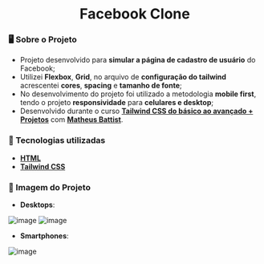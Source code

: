 <div align = "center">
    <h1>Facebook Clone</h1>
</div>

### 🖥 Sobre o Projeto

- Projeto desenvolvido para **simular a página de cadastro de usuário** do Facebook;
- Utilizei **Flexbox**, **Grid**, no arquivo de **configuração do tailwind** acrescentei **cores**, **spacing** e **tamanho de fonte**;
- No desenvolvimento do projeto foi utilizado a metodologia **mobile first**, tendo o projeto **responsividade** para **celulares e desktop**;
- Desenvolvido durante o curso [**Tailwind CSS do básico ao avançado + Projetos**](https://www.udemy.com/course/tailwind-css-do-basico-ao-avancado-com-projetos/) com [**Matheus Battist**](https://github.com/matheusbattisti/).

### 🌟 Tecnologias utilizadas

- [**HTML**](https://developer.mozilla.org/en-US/docs/Web/HTML)
- [**Tailwind CSS**](https://tailwindcss.com/)

### 🎯 Imagem do Projeto

- **Desktops**:

![image](https://github.com/user-attachments/assets/5936b13d-ec40-4221-8148-a0938114d6d1)
![image](https://github.com/user-attachments/assets/e7c5fc41-0e35-41bb-9914-2d7b9e498129)

- **Smartphones**:

![image](https://github.com/user-attachments/assets/e8260f39-dff0-4e5b-9bcd-eb11170cffff)
